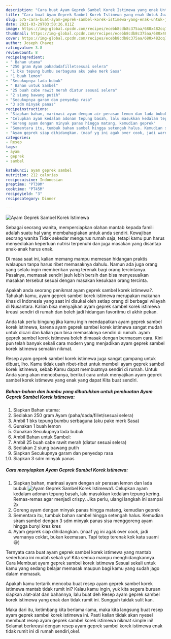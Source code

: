 ```yaml
---
description: "Cara buat Ayam Geprek Sambel Korek Istimewa yang enak Untuk Jualan"
title: "Cara buat Ayam Geprek Sambel Korek Istimewa yang enak Untuk Jualan"
slug: 575-cara-buat-ayam-geprek-sambel-korek-istimewa-yang-enak-untuk-jualan
date: 2021-03-29T03:50:26.811Z
image: https://img-global.cpcdn.com/recipes/ecebb8cdb8c375aa/680x482cq70/ayam-geprek-sambel-korek-istimewa-foto-resep-utama.jpg
thumbnail: https://img-global.cpcdn.com/recipes/ecebb8cdb8c375aa/680x482cq70/ayam-geprek-sambel-korek-istimewa-foto-resep-utama.jpg
cover: https://img-global.cpcdn.com/recipes/ecebb8cdb8c375aa/680x482cq70/ayam-geprek-sambel-korek-istimewa-foto-resep-utama.jpg
author: Joseph Chavez
ratingvalue: 3.8
reviewcount: 8
recipeingredient:
- " Bahan utama"
- "250 gram Ayam pahadadafilletsesuai selera"
- "1 bks tepung bumbu serbaguna aku pake merk Sasa"
- "1 buah lemon"
- "Secukupnya lada bubuk"
- " Bahan untuk Sambel"
- "25 buah cabe rawit merah diatur sesuai selera"
- "2 siung bawang putih"
- "Secukupnya garam dan penyedap rasa"
- "3 sdm minyak panas"
recipeinstructions:
- "Siapkan bahan, marinasi ayam dengan air perasan lemon dan lada bubuk"
- "Celupkan ayam kedalam adonan tepung basah, lalu masukkan kedalam tepung kering. Remas-remas agar menjadi crispy. Jika perlu, ulangi langkah ini sampai 2x"
- "Goreng ayam dengan minyak panas hingga matang, kemudian geprek"
- "Sementara itu, tumbuk bahan sambel hingga setengah halus. Kemudian siram sambel dengan 3 sdm minyak panas sisa menggoreng ayam hingga bunyi kres kres"
- "Ayam geprek siap dihidangkan. (maaf yg ini agak over cook, jadi warnanya coklat, bukan keemasan. Tapi tetep terenak kok kata suami 😆)"
categories:
- Resep
tags:
- ayam
- geprek
- sambel

katakunci: ayam geprek sambel 
nutrition: 212 calories
recipecuisine: Indonesian
preptime: "PT39M"
cooktime: "PT45M"
recipeyield: "3"
recipecategory: Dinner

---
```



![Ayam Geprek Sambel Korek Istimewa](https://img-global.cpcdn.com/recipes/ecebb8cdb8c375aa/680x482cq70/ayam-geprek-sambel-korek-istimewa-foto-resep-utama.jpg)

Sebagai seorang wanita, mempersiapkan olahan mantab kepada famili adalah suatu hal yang membahagiakan untuk anda sendiri. Kewajiban seorang  wanita Tidak sekedar mengurus rumah saja, tetapi kamu pun harus menyediakan keperluan nutrisi terpenuhi dan juga masakan yang disantap anak-anak harus enak.

Di masa  saat ini, kalian memang mampu memesan hidangan praktis walaupun tanpa harus ribet memasaknya dahulu. Namun ada juga orang yang selalu ingin memberikan yang terenak bagi orang tercintanya. Pasalnya, memasak sendiri jauh lebih bersih dan bisa menyesuaikan masakan tersebut sesuai dengan masakan kesukaan orang tercinta. 



Apakah anda seorang penikmat ayam geprek sambel korek istimewa?. Tahukah kamu, ayam geprek sambel korek istimewa merupakan makanan khas di Indonesia yang saat ini disukai oleh setiap orang di berbagai wilayah di Nusantara. Kalian bisa menyajikan ayam geprek sambel korek istimewa kreasi sendiri di rumah dan boleh jadi hidangan favoritmu di akhir pekan.

Anda tak perlu bingung jika kamu ingin mendapatkan ayam geprek sambel korek istimewa, karena ayam geprek sambel korek istimewa sangat mudah untuk dicari dan kalian pun bisa memasaknya sendiri di rumah. ayam geprek sambel korek istimewa boleh dimasak dengan bermacam cara. Kini pun telah banyak sekali cara modern yang menjadikan ayam geprek sambel korek istimewa semakin nikmat.

Resep ayam geprek sambel korek istimewa juga sangat gampang untuk dibuat, lho. Kamu tidak usah ribet-ribet untuk membeli ayam geprek sambel korek istimewa, sebab Kamu dapat membuatnya sendiri di rumah. Untuk Anda yang akan mencobanya, berikut cara untuk menyajikan ayam geprek sambel korek istimewa yang enak yang dapat Kita buat sendiri.

<!--inarticleads1-->

##### Bahan-bahan dan bumbu yang dibutuhkan untuk pembuatan Ayam Geprek Sambel Korek Istimewa:

1. Siapkan  Bahan utama:
1. Sediakan 250 gram Ayam (paha/dada/fillet/sesuai selera)
1. Ambil 1 bks tepung bumbu serbaguna (aku pake merk Sasa)
1. Gunakan 1 buah lemon
1. Gunakan Secukupnya lada bubuk
1. Ambil  Bahan untuk Sambel:
1. Ambil 25 buah cabe rawit merah (diatur sesuai selera)
1. Sediakan 2 siung bawang putih
1. Siapkan Secukupnya garam dan penyedap rasa
1. Siapkan 3 sdm minyak panas




<!--inarticleads2-->

##### Cara menyiapkan Ayam Geprek Sambel Korek Istimewa:

1. Siapkan bahan, marinasi ayam dengan air perasan lemon dan lada bubuk
<img src="https://img-global.cpcdn.com/steps/48ad733438291eaa/160x128cq70/ayam-geprek-sambel-korek-istimewa-langkah-memasak-1-foto.jpg" alt="Ayam Geprek Sambel Korek Istimewa">1. Celupkan ayam kedalam adonan tepung basah, lalu masukkan kedalam tepung kering. Remas-remas agar menjadi crispy. Jika perlu, ulangi langkah ini sampai 2x
1. Goreng ayam dengan minyak panas hingga matang, kemudian geprek
1. Sementara itu, tumbuk bahan sambel hingga setengah halus. Kemudian siram sambel dengan 3 sdm minyak panas sisa menggoreng ayam hingga bunyi kres kres
1. Ayam geprek siap dihidangkan. (maaf yg ini agak over cook, jadi warnanya coklat, bukan keemasan. Tapi tetep terenak kok kata suami 😆)




Ternyata cara buat ayam geprek sambel korek istimewa yang mantab sederhana ini mudah sekali ya! Kita semua mampu menghidangkannya. Cara Membuat ayam geprek sambel korek istimewa Sesuai sekali untuk kamu yang sedang belajar memasak maupun bagi kamu yang sudah jago dalam memasak.

Apakah kamu tertarik mencoba buat resep ayam geprek sambel korek istimewa mantab tidak rumit ini? Kalau kamu ingin, yuk kita segera buruan siapkan alat-alat dan bahannya, lalu buat deh Resep ayam geprek sambel korek istimewa yang enak dan tidak rumit ini. Sungguh taidak sulit kan. 

Maka dari itu, ketimbang kita berlama-lama, maka kita langsung buat resep ayam geprek sambel korek istimewa ini. Pasti kalian tiidak akan nyesel membuat resep ayam geprek sambel korek istimewa nikmat simple ini! Selamat berkreasi dengan resep ayam geprek sambel korek istimewa enak tidak rumit ini di rumah sendiri,oke!.

